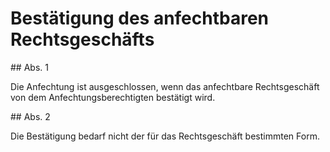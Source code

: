 # Bestätigung des anfechtbaren Rechtsgeschäfts



\#\# Abs. 1

 Die Anfechtung ist ausgeschlossen, wenn das anfechtbare Rechtsgeschäft von dem Anfechtungsberechtigten bestätigt wird.

\#\# Abs. 2

 Die Bestätigung bedarf nicht der für das Rechtsgeschäft bestimmten Form. 

